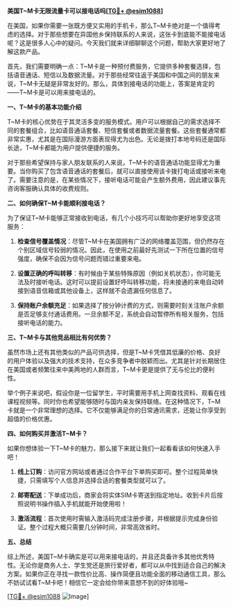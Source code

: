 **美国T~M卡无限流量卡可以接电话吗[[TG💪+ @esim1088](https://t.me/s/esim1088)]**

在美国，如果你需要一张既方便又实用的手机卡，那么T~M卡绝对是一个值得考虑的选择。对于那些想要在异国他乡保持联系的人来说，这张卡到底能不能接电话呢？这是很多人心中的疑问。今天我们就来详细聊聊这个问题，帮助大家更好地了解这款产品。

首先，我们需要明确一点：T~M卡是一种预付费服务，它提供多种套餐选择，包括语音通话、短信以及数据流量。对于那些经常往返于美国和中国之间的朋友来说，T~M卡无疑是非常友好的。那么，具体到接电话的功能上，答案是肯定的——T~M卡是可以用来接电话的。

**一、T~M卡的基本功能介绍**

T~M卡的核心优势在于其灵活多变的服务模式。用户可以根据自己的需求选择不同的套餐组合，比如语音通话套餐、短信套餐或者数据流量套餐。这些套餐通常都非常实惠，尤其是在国际漫游方面表现得尤为出色。无论是拨打本地号码还是国际长途，T~M卡都能为用户提供便捷的服务。

对于那些希望保持与家人朋友联系的人来说，T~M卡的语音通话功能显得尤为重要。当你购买了包含语音通话的套餐后，就可以直接使用该卡拨打电话或接听来电了。需要注意的是，在某些情况下，接听电话可能会产生额外费用，因此建议事先咨询客服确认具体的收费规则。

**二、如何确保T~M卡能顺利接电话？**

为了保证T~M卡能够正常接收到电话，有几个小技巧可以帮助你更好地享受这项服务：

1. **检查信号覆盖情况**：尽管T~M卡在美国拥有广泛的网络覆盖范围，但仍然存在个别区域信号较弱的情况。因此，在使用之前最好先测试一下所在位置的信号强度，确保不会因为信号问题而错过重要来电。
   
2. **设置正确的呼叫转移**：有时候由于某些特殊原因（例如关机状态），你可能无法及时接听电话。这时可以提前设置好呼叫转移功能，将未接通的来电自动转接到语音信箱或其他设备上，这样就不会遗漏任何信息了。

3. **保持账户余额充足**：如果选择了按分钟计费的方式，则需要时刻关注账户余额是否足够支付通话费用。一旦余额不足，系统会自动暂停所有相关服务，包括接听电话的能力。

**三、T~M卡与其他竞品相比有何优势？**

虽然市场上还有其他类似的产品可供选择，但是T~M卡凭借其低廉的价格、良好的用户体验以及强大的技术支持，在众多竞争者中脱颖而出。尤其是针对长期居住在美国或者频繁往来中美两地的人群而言，T~M卡更是提供了无与伦比的便利性。

举个例子来说吧，假设你是一位留学生，平时需要用手机上网查找资料、观看在线课程视频等。同时你也希望能够随时与国内亲友保持联络。在这种情况下，T~M卡就是一个非常理想的选择。它不仅能够满足你的日常通讯需求，还能让你享受到超值的价格优惠。

**四、如何购买并激活T~M卡？**

如果你想体验一下T~M卡的魅力，那么接下来就让我们一起看看该如何快速入手吧！

1. **线上订购**：访问官方网站或者通过合作平台下单购买即可。整个过程简单快捷，只需填写个人信息并选择合适的套餐类型就可以了。

2. **邮寄配送**：下单成功后，商家会将实体SIM卡寄送到指定地址。收到卡片后按照说明书操作插入手机就能开始使用啦！

3. **激活流程**：首次使用时需输入激活码完成注册步骤，并根据提示完成身份验证。整个过程大概只需要几分钟时间，非常高效省时。

**五、总结**

综上所述，美国T~M卡确实是可以用来接电话的，并且还具备许多其他优秀特性。无论你是商务人士、学生党还是旅行爱好者，都可以从中找到适合自己的解决方案。如果你正在寻找一款性价比高、操作简便且功能全面的移动通信工具，那么不妨试试看T~M卡吧！相信它一定会给你带来意想不到的好体验哦~

[[TG💪+ @esim1088](https://t.me/s/esim1088) ![Image](https://i.postimg.cc/4NQfJmqS/Snipaste-2025-05-13-00-14-12.png)]